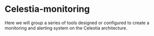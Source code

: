 # Celestia-monitoring
Here we will group a series of tools designed or configured to create a monitoring and alerting system on the Celestia architecture.
